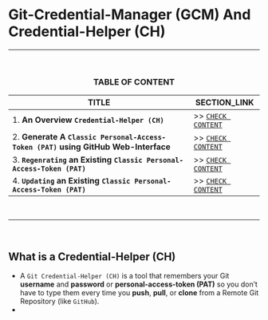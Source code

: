 # Git-Credential-Manager (GCM) And Credential-Helper (CH)
---
<br>
<div align="center">
 
### TABLE OF CONTENT
 
| TITLE                                                                                                           | SECTION_LINK                                                                                        |
|-----------------------------------------------------------------------------------------------------------------|-----------------------------------------------------------------------------------------------------|
| 1. **An Overview `Credential-Helper (CH)`**                                                                     | >> [` CHECK CONTENT `](#what-is-a-credential-helper-ch)                                             |
| 2. **Generate A `Classic Personal-Access-Token (PAT)` using GitHub Web-Interface**                              | >> [` CHECK CONTENT `](#generating-classic-token-using-github-web-interface-)                       |
| 3. **`Regenrating` an Existing `Classic Personal-Access-Token (PAT)`**                                          | >> [` CHECK CONTENT `](#regenerating-an-existing-classic-token-)                                    |
| 4. **`Updating` an Existing `Classic Personal-Access-Token (PAT)`**                                             | >> [` CHECK CONTENT `](#updating-an-existing-classic-token-)                                        |

</div>
<br>

---
<br>

## What is a Credential-Helper (CH)
- A `Git Credential-Helper (CH)` is a tool that remembers your Git **username** and **password** or **personal-access-token (PAT)** so you don’t have to type them every time you **push**, **pull**, or **clone** from a Remote Git Repository (like `GitHub`). 
- 
